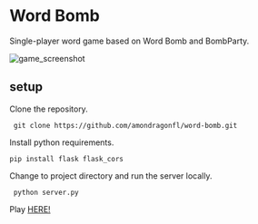 # Word Bomb
Single-player word game based on Word Bomb and BombParty.

![game_screenshot](https://github.com/user-attachments/assets/80296772-3f29-449e-b661-07430dbef2c9)

setup
--------
Clone the repository.

     git clone https://github.com/amondragonfl/word-bomb.git

Install python requirements.

    pip install flask flask_cors

Change to project directory and run the server locally.

     python server.py

Play [HERE!](https://amondragonfl.github.io/word-bomb/)

    
